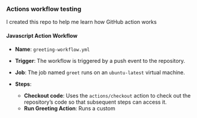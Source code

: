 ### Actions workflow testing

I created this repo to help me learn how GitHub action works

#### Javascript Action Workflow

- **Name**: `greeting-workflow.yml`

- **Trigger**: The workflow is triggered by a push event to the repository.

- **Job**: The job named `greet` runs on an `ubuntu-latest` virtual machine.

- **Steps**:
  - **Checkout code**: Uses the `actions/checkout` action to check out the repository’s code so that subsequent steps can access it.
  - **Run Greeting Action**: Runs a custom 
